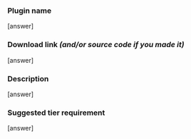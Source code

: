 ### Plugin name
[answer]

### Download link *(and/or source code if you made it)*
[answer]

### Description
[answer]

### Suggested tier requirement
[answer]
